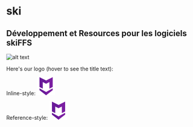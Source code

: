 # ski
## Développement et Resources pour les logiciels skiFFS 

![alt text](https://github.com/agilsport/ski/blob/main/32x32_agil.png "Logo Agil") 


Here's our logo (hover to see the title text):

Inline-style: 
![alt text](https://github.com/adam-p/markdown-here/raw/master/src/common/images/icon48.png "Logo Title Text 1")

Reference-style: 
![alt text][logo]

[logo]: https://github.com/adam-p/markdown-here/raw/master/src/common/images/icon48.png "Logo Title Text 2"




